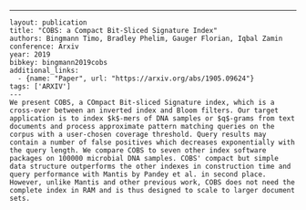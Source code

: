 ---
    layout: publication
    title: "COBS: a Compact Bit-Sliced Signature Index"
    authors: Bingmann Timo, Bradley Phelim, Gauger Florian, Iqbal Zamin
    conference: Arxiv
    year: 2019
    bibkey: bingmann2019cobs
    additional_links:
      - {name: "Paper", url: "https://arxiv.org/abs/1905.09624"}
    tags: ['ARXIV']
    ---
    We present COBS, a COmpact Bit-sliced Signature index, which is a cross-over between an inverted index and Bloom filters. Our target application is to index $k$-mers of DNA samples or $q$-grams from text documents and process approximate pattern matching queries on the corpus with a user-chosen coverage threshold. Query results may contain a number of false positives which decreases exponentially with the query length. We compare COBS to seven other index software packages on 100000 microbial DNA samples. COBS' compact but simple data structure outperforms the other indexes in construction time and query performance with Mantis by Pandey et al. in second place. However, unlike Mantis and other previous work, COBS does not need the complete index in RAM and is thus designed to scale to larger document sets.